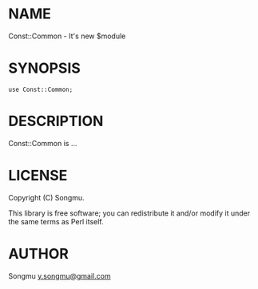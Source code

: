 # NAME

Const::Common - It's new $module

# SYNOPSIS

    use Const::Common;

# DESCRIPTION

Const::Common is ...

# LICENSE

Copyright (C) Songmu.

This library is free software; you can redistribute it and/or modify
it under the same terms as Perl itself.

# AUTHOR

Songmu <y.songmu@gmail.com>
